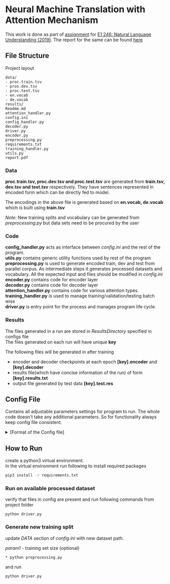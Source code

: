 # Neural Machine Translation with Attention Mechanism
This work is done as part of [assignment](https://sites.google.com/site/2019e1246/schedule/assignment-2) 
for [E1 246: Natural Language Understanding (2019)](https://sites.google.com/site/2019e1246/basics). The report for the same can be found [here](https://github.com/rv-chittersu/word2vec/blob/master/report.pdf)


## File Structure
Project layout
```
data/
- proc.train.tsv
- pros.dev.tsv
- proc.test.tsv
- en.vocab
- de.vocab
results/
Readme.md
attention_handler.py
config.ini
config_handler.py
decoder.py
driver.py
encoder.py
preprocessing.py
requirements.txt
training_handler.py
utils.py
report.pdf
```

### Data

**proc.train.tsv, proc.dev.tsv and proc.test.tsv** are generated from **train.tsv, dev.tsv and test.tsv** respectively. They have sentences represented in encoded form which can be directly fed to model. 

The encodings in the above file is generated based on **en.vocab, de.vocab** which is built using **train.tsv**

*Note:* New training splits and vocabulary can be generated from *preprocessing.py* but data sets need to be procured by the user

### Code

**config_handler.py** acts as interface between *config.ini* and the rest of the program.<br>
**utils.py** contains generic utility functions used by rest of the program<br>
**preprocessing.py** is used to generate encoded train, dev and test from parallel corpus. As intermediate steps it generates processed datasets and vocabulary. All the expected input and files should be modified in *config.ini*  <br>
**encoder.py** contains code for encoder layer<br>
**decoder.py** contains code for decoder layer<br>
**attention_handler.py** contains code for various attention types.<br>
**training_handler.py** is used to manage training/validation/testing batch wise<br>
**driver.py** is entry point for the process and manages program life cycle.<br>

### Results


The files generated in a run are stored in *ResultsDirectory* specified in configs file<br> 
The files generated on each run will have unique **key**

The following files will be generated in after training
* encoder and decoder checkpoints at each epoch  **[key].encoder** and **[key].decoder** 
* results file(which have concise information of the run) of form **[key].results.txt**
* output file generated by test data **[key].test.res**

## Config File
Contains all adjustable parameters settings for program to run. The whole code doesn't take any additional parameters. So for functionality always keep config file consistent.
<details>
<summary>
[Format of the Config file]
</summary>

```
[DATA]
; These files will be used as datasets
SourceData = ./data.en.de/data.en
SourceDevData = ./data.en.de/dev-data.en
SourceTestData = ./data.en.de/test-data.en
DestinationData = ./data.en.de/data.de
DestinationTestData = ./data.en.de/test-data.de
DestinationDevData = ./data.en.de/dev-data.de
MaxSentenceLength = 20

; These files are generated by preprocessor and later used by driver
TrainingData = ./data.en.de/train.tsv
DevData = ./data.en.de/dev.tsv
TestData = ./data.en.de/test.tsv

; These files are generated by preprocessor and later used by driver
ProcessedTrainingData = ./data.en.de/proc.train.tsv
ProcessedDevData = ./data.en.de/proc.dev.tsv
ProcessedTestData = ./data.en.de/proc.test.tsv

SourceLang = en
DestinationLang = de

; generated by preprocessor
SourceVocab = ./data.en.de/en.vocab
DestinationVocab = ./data.en.de/de.vocab

MinimumFrequency = 10

ResultDir = ./results
CheckpointDir = ./models

[MODEL]
LSTMHiddenUnits = 64
LSTMLayers = 2
SourceEmbeddingDim = 128
DestinationEmbeddingDim = 128
LearningRate = 0.01
MaxDecodeLength = 15

[ATTENTION]
EncoderAttention = additive
DecoderAttention = additive
KeyValueSplit = 48,16

SelfAttention = True
AttentionHeads = 2

[TRAINING]
Epochs = 5
TrainingBatchSize = 300
MaxTrainingBatches = 600
DevBatchSize = 200
MaxDevBatches = 100
TestBatchSize = 200
MaxTestBatches = 150
```

</details>

## How to Run

create a python3 virtual environment.<br>
In the virtual environment run following to install required packages

```bash
pip3 install -r requirements.txt
```

### Run on available processed dataset
verify that files in config are present and run following commands from project folder
```
python driver.py
``` 

### Generate new training split
update *DATA* section of *config.ini* with new dataset path.<br>

*param1* - training set size (optional)<br>
```
* python preprocessing.py 
```

and run
```
python driver.py
```
